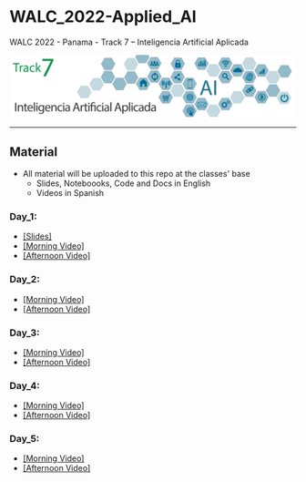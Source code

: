 # WALC_2022-Applied_AI
WALC 2022 - Panama - Track 7 – Inteligencia Artificial Aplicada

<img src='track7.png'/>
<hr>

## Material 
- All material will be uploaded to this repo at the classes' base
  - Slides, Noteboooks, Code and Docs in English 
  - Videos in Spanish

### Day_1:
+ [[Slides]](day_1/) 
+ [[Morning Video]]()
+ [[Afternoon Video]]()
### Day_2:
+ [[Morning Video]]()
+ [[Afternoon Video]]()
### Day_3:
+ [[Morning Video]]()
+ [[Afternoon Video]]()
### Day_4:
+ [[Morning Video]]()
+ [[Afternoon Video]]()
### Day_5:
+ [[Morning Video]]()
+ [[Afternoon Video]]()

